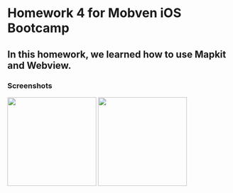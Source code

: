 
# Homework 4 for Mobven iOS Bootcamp

## In this homework, we learned how to use Mapkit and Webview.

### Screenshots

<img src="https://user-images.githubusercontent.com/72145206/149594443-769853e3-08a6-4de0-b6a6-b225deed731e.png" width="200">          <img src="https://user-images.githubusercontent.com/72145206/149594447-3fa2112f-ac9e-4332-a961-2f2531988c6b.png" width="200">
